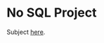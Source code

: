 # No SQL Project

Subject [here](https://docs.google.com/spreadsheets/d/1K-9E6TljJhk7_0Cj3HICfgp03owfm7NNh_-ooE0LL28/edit#gid=0).
